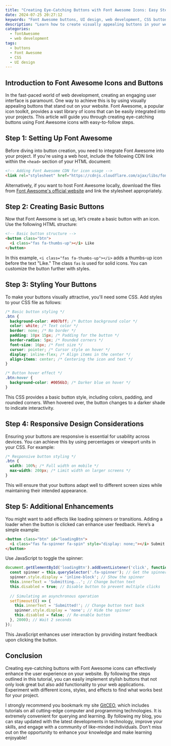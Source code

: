 ```yaml
---
title: "Creating Eye-Catching Buttons with Font Awesome Icons: Easy Steps"
date: 2024-07-25 20:27:12
keywords: "Font Awesome buttons, UI design, web development, CSS buttons, responsive buttons"
description: "Learn how to create visually appealing buttons in your web applications using Font Awesome icons. This comprehensive guide covers step-by-step instructions, detailed explanations, and best practices to ensure your buttons stand out and enhance user experience. By incorporating Font Awesome into your project, discover how to combine creativity with functionality and effectively engage your users. Buttons are critical elements in user interfaces, and this article equips you with the skills needed to create attractive, accessible, and responsive buttons using Font Awesome icons."
categories:
  - fontAwesome
  - web development
tags:
  - buttons
  - Font Awesome
  - CSS
  - UI design
---
```


## Introduction to Font Awesome Icons and Buttons

In the fast-paced world of web development, creating an engaging user interface is paramount. One way to achieve this is by using visually appealing buttons that stand out on your website. Font Awesome, a popular icon toolkit, provides a vast library of icons that can be easily integrated into your projects. This article will guide you through creating eye-catching buttons using Font Awesome icons with easy-to-follow steps.

<!-- more -->

## Step 1: Setting Up Font Awesome

Before diving into button creation, you need to integrate Font Awesome into your project. If you're using a web host, include the following CDN link within the `<head>` section of your HTML document:

```html
<!-- Adding Font Awesome CDN for icon usage -->
<link rel="stylesheet" href="https://cdnjs.cloudflare.com/ajax/libs/font-awesome/6.0.0-beta3/css/all.min.css">
```

Alternatively, if you want to host Font Awesome locally, download the files from [Font Awesome's official website](https://fontawesome.com/download) and link the stylesheet appropriately.

## Step 2: Creating Basic Buttons

Now that Font Awesome is set up, let’s create a basic button with an icon. Use the following HTML structure:

```html
<!-- Basic button structure -->
<button class="btn">
  <i class="fas fa-thumbs-up"></i> Like
</button>
```

In this example, `<i class="fas fa-thumbs-up"></i>` adds a thumbs-up icon before the text "Like." The class `fas` is used for solid icons. You can customize the button further with styles.

## Step 3: Styling Your Buttons

To make your buttons visually attractive, you'll need some CSS. Add styles to your CSS file as follows:

```css
/* Basic button styling */
.btn {
  background-color: #007bff; /* Button background color */
  color: white; /* Text color */
  border: none; /* No border */
  padding: 10px 15px; /* Padding for the button */
  border-radius: 5px; /* Rounded corners */
  font-size: 16px; /* Font size */
  cursor: pointer; /* Cursor style on hover */
  display: inline-flex; /* Align items in the center */
  align-items: center; /* Centering the icon and text */
}

/* Button hover effect */
.btn:hover {
  background-color: #0056b3; /* Darker blue on hover */
}
```

This CSS provides a basic button style, including colors, padding, and rounded corners. When hovered over, the button changes to a darker shade to indicate interactivity.

## Step 4: Responsive Design Considerations

Ensuring your buttons are responsive is essential for usability across devices. You can achieve this by using percentages or viewport units in your CSS. For example:

```css
/* Responsive button styling */
.btn {
  width: 100%; /* Full width on mobile */
  max-width: 200px; /* Limit width on larger screens */
}
```

This will ensure that your buttons adapt well to different screen sizes while maintaining their intended appearance.

## Step 5: Additional Enhancements

You might want to add effects like loading spinners or transitions. Adding a loader when the button is clicked can enhance user feedback. Here’s a simple example:

```html
<button class="btn" id="loadingBtn">
  <i class="fas fa-spinner fa-spin" style="display: none;"></i> Submit
</button>
```

Use JavaScript to toggle the spinner:

```javascript
document.getElementById('loadingBtn').addEventListener('click', function() {
  const spinner = this.querySelector('.fa-spinner'); // Get the spinner icon
  spinner.style.display = 'inline-block'; // Show the spinner
  this.innerText = 'Submitting...'; // Change button text
  this.disabled = true; // Disable button to prevent multiple clicks
  
  // Simulating an asynchronous operation
  setTimeout(() => {
    this.innerText = 'Submitted!'; // Change button text back
    spinner.style.display = 'none'; // Hide the spinner
    this.disabled = false; // Re-enable button
  }, 2000); // Wait 2 seconds
});
```

This JavaScript enhances user interaction by providing instant feedback upon clicking the button.

## Conclusion

Creating eye-catching buttons with Font Awesome icons can effectively enhance the user experience on your website. By following the steps outlined in this tutorial, you can easily implement stylish buttons that not only look great but also add functionality to your web applications. Experiment with different icons, styles, and effects to find what works best for your project.

I strongly recommend you bookmark my site [GitCEO](https://gitceo.com), which includes tutorials on all cutting-edge computer and programming technologies. It is extremely convenient for querying and learning. By following my blog, you can stay updated with the latest developments in technology, improve your skills, and engage with a community of like-minded individuals. Don’t miss out on the opportunity to enhance your knowledge and make learning enjoyable!